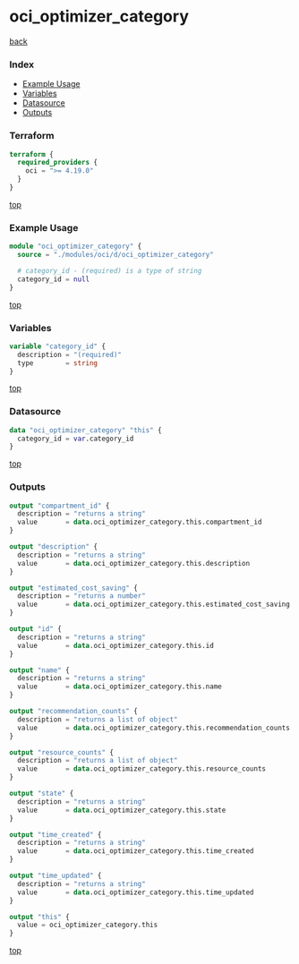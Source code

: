 # oci_optimizer_category

[back](../oci.md)

### Index

- [Example Usage](#example-usage)
- [Variables](#variables)
- [Datasource](#datasource)
- [Outputs](#outputs)

### Terraform

```terraform
terraform {
  required_providers {
    oci = ">= 4.19.0"
  }
}
```

[top](#index)

### Example Usage

```terraform
module "oci_optimizer_category" {
  source = "./modules/oci/d/oci_optimizer_category"

  # category_id - (required) is a type of string
  category_id = null
}
```

[top](#index)

### Variables

```terraform
variable "category_id" {
  description = "(required)"
  type        = string
}
```

[top](#index)

### Datasource

```terraform
data "oci_optimizer_category" "this" {
  category_id = var.category_id
}
```

[top](#index)

### Outputs

```terraform
output "compartment_id" {
  description = "returns a string"
  value       = data.oci_optimizer_category.this.compartment_id
}

output "description" {
  description = "returns a string"
  value       = data.oci_optimizer_category.this.description
}

output "estimated_cost_saving" {
  description = "returns a number"
  value       = data.oci_optimizer_category.this.estimated_cost_saving
}

output "id" {
  description = "returns a string"
  value       = data.oci_optimizer_category.this.id
}

output "name" {
  description = "returns a string"
  value       = data.oci_optimizer_category.this.name
}

output "recommendation_counts" {
  description = "returns a list of object"
  value       = data.oci_optimizer_category.this.recommendation_counts
}

output "resource_counts" {
  description = "returns a list of object"
  value       = data.oci_optimizer_category.this.resource_counts
}

output "state" {
  description = "returns a string"
  value       = data.oci_optimizer_category.this.state
}

output "time_created" {
  description = "returns a string"
  value       = data.oci_optimizer_category.this.time_created
}

output "time_updated" {
  description = "returns a string"
  value       = data.oci_optimizer_category.this.time_updated
}

output "this" {
  value = oci_optimizer_category.this
}
```

[top](#index)